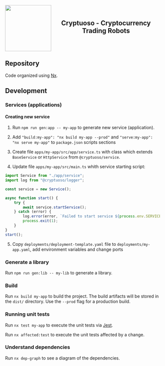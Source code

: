 <a href="https://cryptuoso.com">
 <img align="left" width="150" height="150" src="https://support.cryptuoso.com/cryptuoso_logo.png">  
</a> 
<br>
<h2 align="center">Cryptuoso - Cryptocurrency Trading Robots</h2>
<br>
<br>

## Repository

Code organized using [Nx](https://nx.dev).

## Development

### Services (applications)

#### Creating new service

1. Run `npm run gen:app -- my-app` to generate new service (application).

2. Add `"build:my-app": "nx build my-app --prod"` and `"serve:my-app": "nx serve my-app"` to `package.json` scripts sections

3. Create file `apps/my-app/src/app/service.ts` with class which extends `BaseService` or `HttpService` from `@cryptuoso/service`.

4. Update file `apps/my-app/src/main.ts` whith service starting script:

```ts
import Service from "./app/service";
import log from "@cryptuoso/logger";

const service = new Service();

async function start() {
    try {
        await service.startService();
    } catch (error) {
        log.error(error, `Failed to start service ${process.env.SERVICE}`);
        process.exit(1);
    }
}
start();
```

5. Copy `deployments/deployment-template.yaml` file to `deployments/my-app.yaml`, add environment variables and change ports

### Generate a library

Run `npm run gen:lib -- my-lib` to generate a library.

### Build

Run `nx build my-app` to build the project. The build artifacts will be stored in the `dist/` directory. Use the `--prod` flag for a production build.

### Running unit tests

Run `nx test my-app` to execute the unit tests via [Jest](https://jestjs.io).

Run `nx affected:test` to execute the unit tests affected by a change.

### Understand dependencies

Run `nx dep-graph` to see a diagram of the dependencies.
